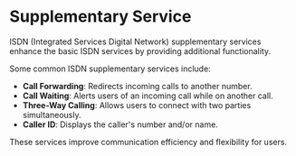 # Supplementary Service

ISDN (Integrated Services Digital Network) supplementary services enhance the basic ISDN services by providing additional functionality.&#x20;

Some common ISDN supplementary services include:

* **Call Forwarding**: Redirects incoming calls to another number.
* **Call Waiting**: Alerts users of an incoming call while on another call.
* **Three-Way Calling**: Allows users to connect with two parties simultaneously.
* **Caller ID**: Displays the caller's number and/or name.

These services improve communication efficiency and flexibility for users.
